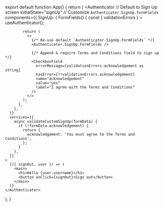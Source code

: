 export default function App() {
  return (
    <Authenticator
      // Default to Sign Up screen
      initialState="signUp"
      // Customize `Authenticator.SignUp.FormFields`
      components={{
        SignUp: {
          FormFields() {
            const { validationErrors } = useAuthenticator();

            return (
              <>
                {/* Re-use default `Authenticator.SignUp.FormFields` */}
                <Authenticator.SignUp.FormFields />

                {/* Append & require Terms and Conditions field to sign up  */}
                <CheckboxField
                  errorMessage={validationErrors.acknowledgement as string}
                  hasError={!!validationErrors.acknowledgement}
                  name="acknowledgement"
                  value="yes"
                  label="I agree with the Terms and Conditions"
                />
              </>
            );
          },
        },
      }}
      services={{
        async validateCustomSignUp(formData) {
          if (!formData.acknowledgement) {
            return {
              acknowledgement: 'You must agree to the Terms and Conditions',
            };
          }
        },
      }}
    >
      {({ signOut, user }) => (
        <main>
          <h1>Hello {user.username}</h1>
          <button onClick={signOut}>Sign out</button>
        </main>
      )}
    </Authenticator>
  );
}
